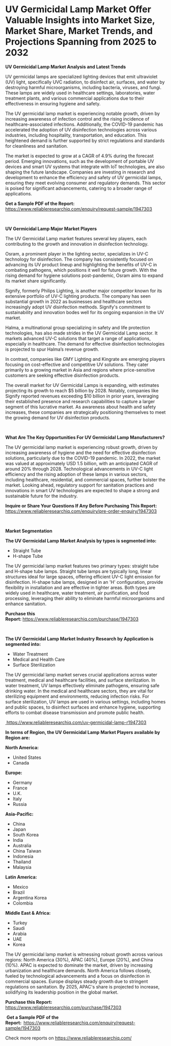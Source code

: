 <p><h1>UV Germicidal Lamp Market Offer Valuable Insights into Market Size, Market Share, Market Trends, and Projections Spanning from 2025 to 2032</h1></p><p><strong>UV Germicidal Lamp Market Analysis and Latest Trends</strong></p>
<p><p>UV germicidal lamps are specialized lighting devices that emit ultraviolet (UV) light, specifically UVC radiation, to disinfect air, surfaces, and water by destroying harmful microorganisms, including bacteria, viruses, and fungi. These lamps are widely used in healthcare settings, laboratories, water treatment plants, and various commercial applications due to their effectiveness in ensuring hygiene and safety.</p><p>The UV germicidal lamp market is experiencing notable growth, driven by increasing awareness of infection control and the rising incidence of healthcare-associated infections. Additionally, the COVID-19 pandemic has accelerated the adoption of UV disinfection technologies across various industries, including hospitality, transportation, and education. This heightened demand is further supported by strict regulations and standards for cleanliness and sanitation.</p><p>The market is expected to grow at a CAGR of 4.9% during the forecast period. Emerging innovations, such as the development of portable UV devices and smart UV systems that integrate with IoT technologies, are also shaping the future landscape. Companies are investing in research and development to enhance the efficiency and safety of UV germicidal lamps, ensuring they meet evolving consumer and regulatory demands. This sector is poised for significant advancements, catering to a broader range of applications.</p></p>
<p><strong>Get a Sample PDF of the Report:&nbsp;</strong> <a href="https://www.reliableresearchiq.com/enquiry/request-sample/1947303?utm_campaign=2247&utm_medium=2&utm_source=Github&utm_content=ia&utm_term=11042025&utm_id=uv-germicidal-lamp">https://www.reliableresearchiq.com/enquiry/request-sample/1947303</a></p>
<p>&nbsp;</p>
<p><strong>UV Germicidal Lamp Major Market Players</strong></p>
<p><p>The UV Germicidal Lamp market features several key players, each contributing to the growth and innovation in disinfection technology. </p><p>Osram, a prominent player in the lighting sector, specializes in UV-C technology for disinfection. The company has consistently focused on advancing its UV product lineup and highlighting the benefits of UV-C in combating pathogens, which positions it well for future growth. With the rising demand for hygiene solutions post-pandemic, Osram aims to expand its market share significantly.</p><p>Signify, formerly Philips Lighting, is another major competitor known for its extensive portfolio of UV-C lighting products. The company has seen substantial growth in 2022 as businesses and healthcare sectors increasingly adopt UV disinfection methods. Signify's commitment to sustainability and innovation bodes well for its ongoing expansion in the UV market.</p><p>Halma, a multinational group specializing in safety and life protection technologies, has also made strides in the UV Germicidal Lamp sector. It markets advanced UV-C solutions that target a range of applications, especially in healthcare. The demand for effective disinfection technologies is projected to spur Halma’s revenue growth.</p><p>In contrast, companies like GMY Lighting and Kingrate are emerging players focusing on cost-effective and competitive UV solutions. They cater primarily to a growing market in Asia and regions where price-sensitive customers are seeking effective disinfection products.</p><p>The overall market for UV Germicidal Lamps is expanding, with estimates projecting its growth to reach $5 billion by 2028. Notably, companies like Signify reported revenues exceeding $10 billion in prior years, leveraging their established presence and research capabilities to capture a larger segment of this lucrative market. As awareness about health and safety increases, these companies are strategically positioning themselves to meet the growing demand for UV disinfection products.</p></p>
<p>&nbsp;</p>
<p><strong>What Are The Key Opportunities For UV Germicidal Lamp Manufacturers?</strong></p>
<p><p>The UV germicidal lamp market is experiencing robust growth, driven by increasing awareness of hygiene and the need for effective disinfection solutions, particularly due to the COVID-19 pandemic. In 2022, the market was valued at approximately USD 1.5 billion, with an anticipated CAGR of around 20% through 2028. Technological advancements in UV-C light efficiency and the rising adoption of these lamps in various sectors, including healthcare, residential, and commercial spaces, further bolster the market. Looking ahead, regulatory support for sanitation practices and innovations in smart UV technologies are expected to shape a strong and sustainable future for the industry.</p></p>
<p><strong>Inquire or Share Your Questions If Any Before Purchasing This Report:</strong> <a href="https://www.reliableresearchiq.com/enquiry/pre-order-enquiry/1947303?utm_campaign=2247&utm_medium=2&utm_source=Github&utm_content=ia&utm_term=11042025&utm_id=uv-germicidal-lamp">https://www.reliableresearchiq.com/enquiry/pre-order-enquiry/1947303</a></p>
<p>&nbsp;</p>
<p><strong>Market Segmentation</strong></p>
<p><strong>The UV Germicidal Lamp Market Analysis by types is segmented into:</strong></p>
<p><ul><li>Straight Tube</li><li>H-shape Tube</li></ul></p>
<p><p>The UV germicidal lamp market features two primary types: straight tube and H-shape tube lamps. Straight tube lamps are typically long, linear structures ideal for large spaces, offering efficient UV-C light emission for disinfection. H-shape tube lamps, designed in an 'H' configuration, provide flexibility in installation and are effective in tighter areas. Both types are widely used in healthcare, water treatment, air purification, and food processing, leveraging their ability to eliminate harmful microorganisms and enhance sanitation.</p></p>
<p><strong>Purchase this Report:&nbsp;</strong><a href="https://www.reliableresearchiq.com/purchase/1947303?utm_campaign=2247&utm_medium=2&utm_source=Github&utm_content=ia&utm_term=11042025&utm_id=uv-germicidal-lamp">https://www.reliableresearchiq.com/purchase/1947303</a></p>
<p>&nbsp;</p>
<p><strong>The UV Germicidal Lamp Market Industry Research by Application is segmented into:</strong></p>
<p><ul><li>Water Treatment</li><li>Medical and Health Care</li><li>Surface Sterilization</li></ul></p>
<p><p>The UV germicidal lamp market serves crucial applications across water treatment, medical and healthcare facilities, and surface sterilization. In water treatment, UV lamps effectively eliminate pathogens, ensuring safe drinking water. In the medical and healthcare sectors, they are vital for sterilizing equipment and environments, reducing infection risks. For surface sterilization, UV lamps are used in various settings, including homes and public spaces, to disinfect surfaces and enhance hygiene, supporting efforts to combat disease transmission and promote public health.</p></p>
<p><a href="https://www.reliableresearchiq.com/uv-germicidal-lamp-r1947303?utm_campaign=2247&utm_medium=2&utm_source=Github&utm_content=ia&utm_term=11042025&utm_id=uv-germicidal-lamp">&nbsp;https://www.reliableresearchiq.com/uv-germicidal-lamp-r1947303</a></p>
<p><strong>In terms of Region, the UV Germicidal Lamp Market Players available by Region are:</strong></p>
<p>
    <p> <strong> North America: </strong>
        <ul>
            <li>United States</li>
            <li>Canada</li>
        </ul>
        </p> 
    <p> <strong> Europe: </strong>
        <ul>
            <li>Germany</li>
            <li>France</li>
            <li>U.K.</li>
            <li>Italy</li>
            <li>Russia</li>
        </ul>
        </p> 
    <p> <strong> Asia-Pacific: </strong>
        <ul>
            <li>China</li>
            <li>Japan</li>
            <li>South Korea</li>
            <li>India</li>
            <li>Australia</li>
            <li>China Taiwan</li>
            <li>Indonesia</li>
            <li>Thailand</li>
            <li>Malaysia</li>
        </ul>
        </p> 
    <p> <strong> Latin America: </strong>
        <ul>
            <li>Mexico</li>
            <li>Brazil</li>
            <li>Argentina Korea</li>
            <li>Colombia</li>
        </ul>
        </p> 
    <p> <strong> Middle East & Africa: </strong>
        <ul>
            <li>Turkey</li>
            <li>Saudi</li>
            <li>Arabia</li>
            <li>UAE</li>
            <li>Korea</li>
        </ul>
    </p>
    </p>
<p><p>The UV germicidal lamp market is witnessing robust growth across various regions: North America (30%), APAC (40%), Europe (20%), and China (10%). APAC is expected to dominate the market, driven by increasing urbanization and healthcare demands. North America follows closely, fueled by technological advancements and a focus on disinfection in commercial spaces. Europe displays steady growth due to stringent regulations on sanitation. By 2025, APAC's share is projected to increase, solidifying its leadership position in the global market.</p></p>
<p><strong>Purchase this Report: </strong><a href="https://www.reliableresearchiq.com/purchase/1947303?utm_campaign=2247&utm_medium=2&utm_source=Github&utm_content=ia&utm_term=11042025&utm_id=uv-germicidal-lamp">https://www.reliableresearchiq.com/purchase/1947303</a></p>
<p>&nbsp;<strong>Get a Sample PDF of the Report:&nbsp;&nbsp;</strong><a href="https://www.reliableresearchiq.com/enquiry/request-sample/1947303?utm_campaign=2247&utm_medium=2&utm_source=Github&utm_content=ia&utm_term=11042025&utm_id=uv-germicidal-lamp">https://www.reliableresearchiq.com/enquiry/request-sample/1947303</a></p>
<p><strong></strong></p>
<p>Check more reports on <a href="https://www.reliableresearchiq.com/?utm_campaign=2247&utm_medium=2&utm_source=Github&utm_content=ia&utm_term=11042025&utm_id=uv-germicidal-lamp">https://www.reliableresearchiq.com/</a></p>